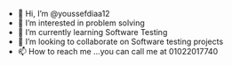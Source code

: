 - 👋 Hi, I’m @youssefdiaa12
- 👀 I’m interested in problem solving
- 🌱 I’m currently learning Software Testing
- 💞️ I’m looking to collaborate on Software testing projects
- 📫 How to reach me ...you can call me at 01022017740

<!---
youssefdiaa12/youssefdiaa12 is a ✨ special ✨ repository because its `README.md` (this file) appears on your GitHub profile.
You can click the Preview link to take a look at your changes.
--->
